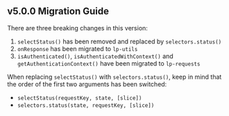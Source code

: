 ## v5.0.0 Migration Guide

There are three breaking changes in this version:

1. `selectStatus()` has been removed and replaced by `selectors.status()`
1. `onResponse` has been migrated to `lp-utils`
1. `isAuthenticated()`, `isAuthenticatedWithContext()` and `getAuthenticationContext()` have been migrated to `lp-requests`

When replacing `selectStatus()` with `selectors.status()`, keep in mind that the order of the first two arguments has been switched:
- `selectStatus(requestKey, state, [slice])`
- `selectors.status(state, requestKey, [slice])`